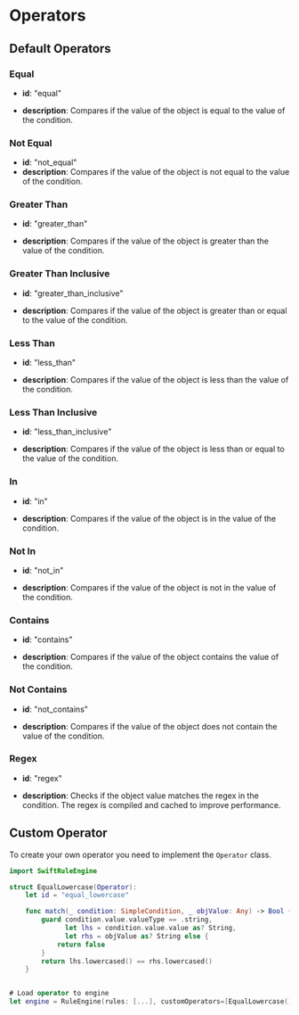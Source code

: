 # Operators

## Default Operators

### Equal

- **id**: "equal"

- **description**: Compares if the value of the object is equal to the value of the condition.


### Not Equal

- **id**: "not_equal"
- **description**: Compares if the value of the object is not equal to the value of the condition.


### Greater Than

- **id**: "greater_than"

- **description**: Compares if the value of the object is greater than the value of the condition.


### Greater Than Inclusive

- **id**: "greater_than_inclusive"

- **description**: Compares if the value of the object is greater than or equal to the value of the condition.


### Less Than

- **id**: "less_than"

- **description**: Compares if the value of the object is less than the value of the condition.


### Less Than Inclusive

- **id**: "less_than_inclusive"

- **description**: Compares if the value of the object is less than or equal to the value of the condition.


### In

- **id**: "in"

- **description**: Compares if the value of the object is in the value of the condition.


### Not In

- **id**: "not_in"

- **description**: Compares if the value of the object is not in the value of the condition.


### Contains

- **id**: "contains"

- **description**: Compares if the value of the object contains the value of the condition.


### Not Contains

- **id**: "not_contains"

- **description**: Compares if the value of the object does not contain the value of the condition.


### Regex

- **id**: "regex"

- **description**: Checks if the object value matches the regex in the condition. The regex is compiled 
and cached to improve performance.


## Custom Operator

To create your own operator you need to implement the `Operator` class.

```swift
import SwiftRuleEngine

struct EqualLowercase(Operator):
    let id = "equal_lowercase"

    func match(_ condition: SimpleCondition, _ objValue: Any) -> Bool {
        guard condition.value.valueType == .string,
              let lhs = condition.value.value as? String,
              let rhs = objValue as? String else {
            return false
        }
        return lhs.lowercased() == rhs.lowercased()
    }


# Load operator to engine
let engine = RuleEngine(rules: [...], customOperators=[EqualLowercase()])
```

